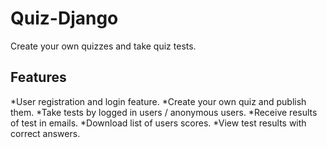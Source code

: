 # Quiz-Django

Create your own quizzes and take quiz tests.

## Features

*User registration and login feature.
*Create your own quiz and publish them.
*Take tests by logged in users / anonymous users.
*Receive results of test in emails.
*Download list of users scores.
*View test results with correct answers.

